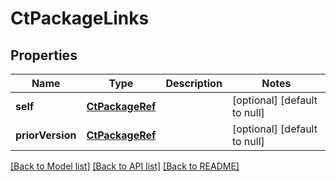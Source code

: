 # CtPackageLinks

## Properties
Name | Type | Description | Notes
------------ | ------------- | ------------- | -------------
**self** | [**CtPackageRef**](CtPackageRef.md) |  | [optional] [default to null]
**priorVersion** | [**CtPackageRef**](CtPackageRef.md) |  | [optional] [default to null]

[[Back to Model list]](../README.md#documentation-for-models) [[Back to API list]](../README.md#documentation-for-api-endpoints) [[Back to README]](../README.md)


